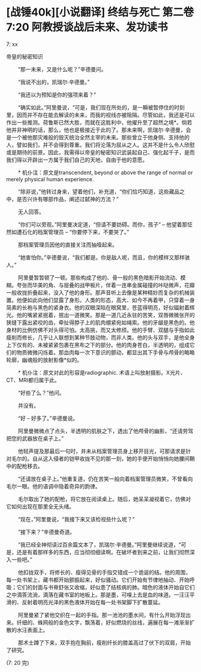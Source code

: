 # \[战锤40k\]\[小说翻译\] 终结与死亡 第二卷 7:20 阿教授谈战后未来、发功读书

7: xx 

帝皇的秘密知识 

        “那一未来，又是什么呢？”辛德曼问。

        “我说不出的，凯瑞尔·辛德曼。”

        “我还以为预知是你的强项来着？”

        “确实如此。”阿里曼说，“可是，我们现在所处的，是一瞬被暂停住的时刻里，因而并不存在能去解读的未来，而我的视线亦被阻隔。尽管如此，我还是可以作出一些推测。荷鲁斯已然大胜，而就在这胜利中，他擢升至了超然之境*。倘若他并非神明的话，那么，他也是极接近于此的了。那未来啊，凯瑞尔·辛德曼，会是一个被他那灾难般的毁灭统治全然主宰的未来。那些曾立于他身侧、支持他的人，譬如我们，并不会得到尊重。我们将沦落为屈从之人。这并不是什么令人欣慰或是期待的前景。因此，我需得以帝皇的秘密知识武装起自己、强化起千子，是而我们得以开辟出一方属于我们自己的天地，自由于他的意愿。

        * 机仆注：原文是transcendent, beyond or above the range of normal or merely physical human experience.

        “除非说，”他转过身来，望着他们，补充道，“你们恰巧知道，这些藏品之中，是否兴许有哪部作品，阐述过弑神的方法？”

        无人回答。

        “你们可以旁观。”阿里曼决定道，“但请不要妨碍。而你，孩子” – 他望着那怔然如遭石化的档案管理员 – “你要停下来，不要哭了。”

        那档案管理员因他的直接关注而抽噎起来。

        “她害怕你。”辛德曼说，“我们都是。你是敌人呢，而且，你的模样又那样骇人。”

        阿里曼暂暂顿了一顿。那些构成了他的、骨一般的黑色暗影开始流动、模糊。夸张而华美的角、与层叠的战甲板片，伴着一连串金属碰撞的咔哒微声，花瓣一般收拢折叠起来，没入了他的身形。那声音听上去像是某种精妙而复杂的机械装置。他便如此向他们显露了身形。人类的形态，高大、如今不再着甲，只穿着一身简素的长袍与黑色的紧身衣。他的双眼深陷在眼窝里，苍蓝得明亮，好似辐射着辉光。他的嘴紧紧抿着，抿出一道微笑。那是一道几近永驻的苦笑，双唇微微张开的狭缝下露出紧咬的齿，牵扯得脖子上的肌肉绷紧宛如绳索。他的牙龈是黑色的。他身材的比例仿佛不对头得可怕。太高挑，而又太修颀。他的手臂、双腿与手指如此瘦削而修长，几乎让人联想到某种节肢动物，而非人类。他的头与双手，是他全身上下仅有的、未被紧紧包裹在黑布之下的部分。他的肉身苍白，半透明的，组成它们的物质微微闪烁着。那血肉每一次下意识的颤动，都显出其下手骨与颅骨的略略轮廓，幽魂般的放射影像*似的。

        * 机仆注：原文对此的形容是radiographic. 术语上叫放射摄影。X光片、CT、MRI都归属于此。

        “好些了么？”他问。

        并没有。

        “好 – 好多了。”辛德曼说。

        阿里曼微微点了点头，半透明的肌肤之下，透出了他颅骨的幽影，“还请劳驾把您的武器放在桌子上。”

        他轻声提及那最后一句时，并未从档案管理员身上移开目光，可那请求是针对毛尔的。自从这入侵者的铠甲收拢不见的那一刻，她的手便开始悄悄向她腰间鞘中的配枪移去。

        “还请放在桌子上。”他重复道，仍在苦笑一般向着档案管理员微笑，不曾看向毛尔一眼。他的语调中隐着奇异的韵律。

        毛尔取出了她的配枪，将它放在阅读桌上。随后，她呆呆凝视着它，仿佛对它如何出现在那里全无头绪。

        “现在，”阿里曼说，“我接下来又该检视些什么呢？”

        “接下来？”辛德曼奇道。

        “我已经全神彻读过百余篇文本了，凯瑞尔·辛德曼。”阿里曼继续说道，“可是，还是有着那样多的东西，应当彻彻细读啊。在破坏者到来之前，让我们彻然深入一些吧。”

        他扣拢双手，将修长的、瘦得见骨的手指交错成一个诡诞的结。他的周围，每一处书架上，藏书都开始颤振起来，好似骚动。它们开始有节律地抽动、开始呼吸；它们的封面与书脊舒张又收缩，好似患了结核病的肺。暗色的液体开始自它们之中滴答流淌，滴落在藏书室的地板上。那是墨，可嗅上去是血的味道。一汪汪平滑的、反射着明亮光泽的黑色液体开始在每一处书架脚下扩散蔓延。

        阿里曼紧了紧他交织在一起的手指。那一池池的墨水间，有什么开始浮现出来。纤细的、蛛网般的金色文字，飘荡着，好似燃烧的丝线，遍展在每一滩渐渐扩散的水汪表面上。

        那术士蹲了下来，双手抱在胸前，瘦削纤长的膝盖高过了伏下的双肩，开始了研究。



(7: 20 完)
